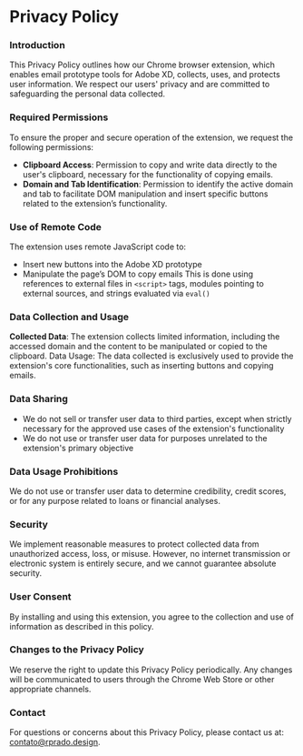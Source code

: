 # Privacy Policy

### Introduction
This Privacy Policy outlines how our Chrome browser extension, which enables email prototype tools for Adobe XD, collects, uses, and protects user information. We respect our users' privacy and are committed to safeguarding the personal data collected.

### Required Permissions
To ensure the proper and secure operation of the extension, we request the following permissions:

- **Clipboard Access**: Permission to copy and write data directly to the user's clipboard, necessary for the functionality of copying emails.
- **Domain and Tab Identification**: Permission to identify the active domain and tab to facilitate DOM manipulation and insert specific buttons related to the extension’s functionality.

### Use of Remote Code
The extension uses remote JavaScript code to:

- Insert new buttons into the Adobe XD prototype
- Manipulate the page’s DOM to copy emails
This is done using references to external files in `<script>` tags, modules pointing to external sources, and strings evaluated via `eval()`

### Data Collection and Usage

**Collected Data**: The extension collects limited information, including the accessed domain and the content to be manipulated or copied to the clipboard.
Data Usage: The data collected is exclusively used to provide the extension's core functionalities, such as inserting buttons and copying emails.

### Data Sharing

- We do not sell or transfer user data to third parties, except when strictly necessary for the approved use cases of the extension's functionality
- We do not use or transfer user data for purposes unrelated to the extension's primary objective

### Data Usage Prohibitions

We do not use or transfer user data to determine credibility, credit scores, or for any purpose related to loans or financial analyses.

### Security
We implement reasonable measures to protect collected data from unauthorized access, loss, or misuse. However, no internet transmission or electronic system is entirely secure, and we cannot guarantee absolute security.

### User Consent
By installing and using this extension, you agree to the collection and use of information as described in this policy.

### Changes to the Privacy Policy
We reserve the right to update this Privacy Policy periodically. Any changes will be communicated to users through the Chrome Web Store or other appropriate channels.

### Contact
For questions or concerns about this Privacy Policy, please contact us at: contato@rprado.design.
